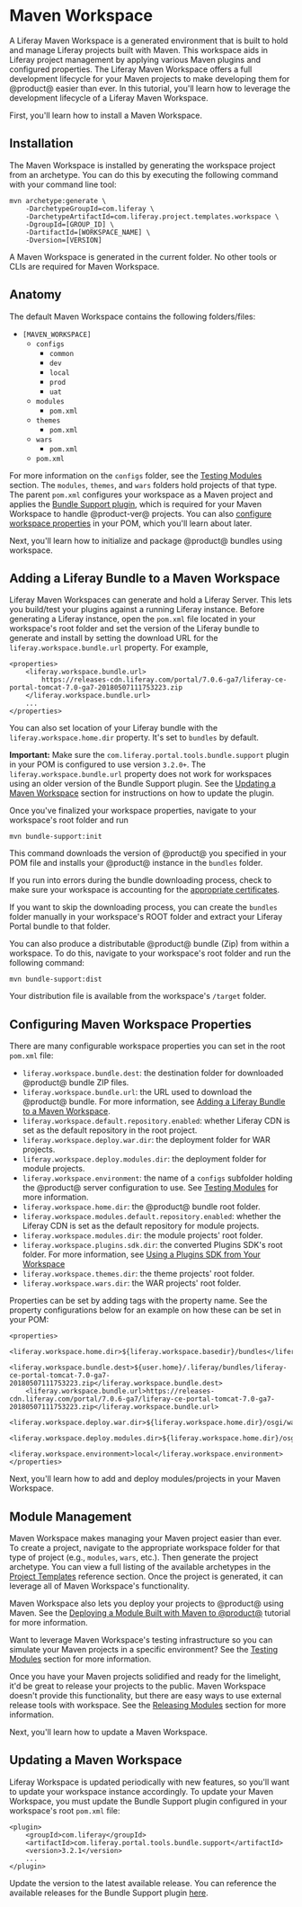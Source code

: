 # Maven Workspace [](id=maven-workspace)

A Liferay Maven Workspace is a generated environment that is built to hold and
manage Liferay projects built with Maven. This workspace aids in Liferay project
management by applying various Maven plugins and configured properties. The
Liferay Maven Workspace offers a full development lifecycle for your Maven
projects to make developing them for @product@ easier than ever. In this
tutorial, you'll learn how to leverage the development lifecycle of a Liferay
Maven Workspace.

First, you'll learn how to install a Maven Workspace.

## Installation [](id=installation)

The Maven Workspace is installed by generating the workspace project from an
archetype. You can do this by executing the following command with your command
line tool:

    mvn archetype:generate \
        -DarchetypeGroupId=com.liferay \
        -DarchetypeArtifactId=com.liferay.project.templates.workspace \
        -DgroupId=[GROUP_ID] \
        -DartifactId=[WORKSPACE_NAME] \
        -Dversion=[VERSION]

A Maven Workspace is generated in the current folder. No other tools or CLIs are
required for Maven Workspace.

## Anatomy [](id=anatomy)

The default Maven Workspace contains the following folders/files:

- `[MAVEN_WORKSPACE]`
    - `configs`
        - `common`
        - `dev`
        - `local`
        - `prod`
        - `uat`
    - `modules`
        - `pom.xml`
    - `themes`
        - `pom.xml`
    - `wars`
        - `pom.xml`
    - `pom.xml`

For more information on the `configs` folder, see the
[Testing Modules](/develop/tutorials/-/knowledge_base/7-0/development-lifecycle-for-a-liferay-workspace#testing-modules)
section. The `modules`, `themes`, and `wars` folders hold projects of that type.
The parent `pom.xml` configures your workspace as a Maven project and applies
the
[Bundle Support plugin](https://repository.liferay.com/nexus/content/groups/public/com/liferay/com.liferay.portal.tools.bundle.support/),
which is required for your Maven Workspace to handle @product-ver@ projects. You
can also
[configure workspace properties](#configuring-maven-workspace-properties) in
your POM, which you'll learn about later.

Next, you'll learn how to initialize and package @product@ bundles using
workspace.

## Adding a Liferay Bundle to a Maven Workspace [](id=adding-a-liferay-bundle-to-a-maven-workspace)

Liferay Maven Workspaces can generate and hold a Liferay Server. This lets you
build/test your plugins against a running Liferay instance. Before generating a
Liferay instance, open the `pom.xml` file located in your workspace's root
folder and set the version of the Liferay bundle to generate and install by
setting the download URL for the `liferay.workspace.bundle.url` property. For
example,

    <properties>
        <liferay.workspace.bundle.url>
            https://releases-cdn.liferay.com/portal/7.0.6-ga7/liferay-ce-portal-tomcat-7.0-ga7-20180507111753223.zip
        </liferay.workspace.bundle.url>
        ...
    </properties>

You can also set location of your Liferay bundle with the
`liferay.workspace.home.dir` property. It's set to `bundles` by default.

**Important:** Make sure the `com.liferay.portal.tools.bundle.support` plugin in
your POM is configured to use version `3.2.0+`. The
`liferay.workspace.bundle.url` property does not work for workspaces using an
older version of the Bundle Support plugin. See the
[Updating a Maven Workspace](updating-a-maven-workspace) section for
instructions on how to update the plugin.

Once you've finalized your workspace properties, navigate to your workspace's
root folder and run

    mvn bundle-support:init

This command downloads the version of @product@ you specified in your POM file
and installs your @product@ instance in the `bundles` folder.

If you run into errors during the bundle downloading process, check to make sure
your workspace is accounting for the
[appropriate certificates](/develop/tutorials/-/knowledge_base/7-0/configuring-a-liferay-workspace#certification-issues-in-liferay-workspace).

If you want to skip the downloading process, you can create the `bundles` folder
manually in your workspace's ROOT folder and extract your Liferay Portal bundle to
that folder.

You can also produce a distributable @product@ bundle (Zip) from within a
workspace. To do this, navigate to your workspace's root folder and run the
following command:

    mvn bundle-support:dist

Your distribution file is available from the workspace's `/target` folder.

## Configuring Maven Workspace Properties [](id=configuring-maven-workspace-properties)

There are many configurable workspace properties you can set in the root
`pom.xml` file:

- `liferay.workspace.bundle.dest`: the destination folder for downloaded
   @product@ bundle ZIP files.
- `liferay.workspace.bundle.url`: the URL used to download the @product@ bundle.
   For more information, see
   [Adding a Liferay Bundle to a Maven Workspace](#adding-a-liferay-bundle-to-a-maven-workspace).
- `liferay.workspace.default.repository.enabled`: whether Liferay CDN is set as
   the default repository in the root project.
- `liferay.workspace.deploy.war.dir`: the deployment folder for WAR projects.
- `liferay.workspace.deploy.modules.dir`: the deployment folder for module
   projects.
- `liferay.workspace.environment`: the name of a `configs` subfolder holding the
   @product@ server configuration to use. See
   [Testing Modules](/develop/tutorials/-/knowledge_base/7-0/development-lifecycle-for-a-liferay-workspace#testing-modules)
   for more information.
- `liferay.workspace.home.dir`: the @product@ bundle root folder.
- `liferay.workspace.modules.default.repository.enabled`: whether the Liferay
   CDN is set as the default repository for module projects.
- `liferay.workspace.modules.dir`: the module projects' root folder.
- `liferay.workspace.plugins.sdk.dir`: the converted Plugins SDK's root folder.
   For more information, see
   [Using a Plugins SDK from Your Workspace](/develop/tutorials/-/knowledge_base/7-0/configuring-a-liferay-workspace#using-a-plugins-sdk-from-your-workspace)
- `liferay.workspace.themes.dir`: the theme projects' root folder.
- `liferay.workspace.wars.dir`: the WAR projects' root folder.

Properties can be set by adding tags with the property name. See the property
configurations below for an example on how these can be set in your POM: 

    <properties>
        <liferay.workspace.home.dir>${liferay.workspace.basedir}/bundles</liferay.workspace.home.dir>
        <liferay.workspace.bundle.dest>${user.home}/.liferay/bundles/liferay-ce-portal-tomcat-7.0-ga7-20180507111753223.zip</liferay.workspace.bundle.dest>
        <liferay.workspace.bundle.url>https://releases-cdn.liferay.com/portal/7.0.6-ga7/liferay-ce-portal-tomcat-7.0-ga7-20180507111753223.zip</liferay.workspace.bundle.url>
        <liferay.workspace.deploy.war.dir>${liferay.workspace.home.dir}/osgi/war</liferay.workspace.deploy.war.dir>
        <liferay.workspace.deploy.modules.dir>${liferay.workspace.home.dir}/osgi/modules</liferay.workspace.deploy.modules.dir>
        <liferay.workspace.environment>local</liferay.workspace.environment>
    </properties>

Next, you'll learn how to add and deploy modules/projects in your Maven
Workspace.

## Module Management [](id=module-management)

Maven Workspace makes managing your Maven project easier than ever. To create
a project, navigate to the appropriate workspace folder for that type of project
(e.g., `modules`, `wars`, etc.). Then generate the project archetype. You can
view a full listing of the available archetypes in the
[Project Templates](/develop/reference/-/knowledge_base/7-0/project-templates)
reference section. Once the project is generated, it can leverage all of Maven
Workspace's functionality.

Maven Workspace also lets you deploy your projects to @product@ using Maven. See
the
[Deploying a Module Built with Maven to @product@](/develop/tutorials/-/knowledge_base/7-0/deploying-a-module-built-with-maven-to-product)
tutorial for more information.

Want to leverage Maven Workspace's testing infrastructure so you can simulate
your Maven projects in a specific environment? See the
[Testing Modules](/develop/tutorials/-/knowledge_base/7-0/development-lifecycle-for-a-liferay-workspace#testing-modules)
section for more information.

Once you have your Maven projects solidified and ready for the limelight, it'd
be great to release your projects to the public. Maven Workspace doesn't provide
this functionality, but there are easy ways to use external release tools with
workspace. See the
[Releasing Modules](/develop/tutorials/-/knowledge_base/7-0/development-lifecycle-for-a-liferay-workspace#releasing-modules)
section for more information.

Next, you'll learn how to update a Maven Workspace.

## Updating a Maven Workspace [](id=updating-a-maven-workspace)

Liferay Workspace is updated periodically with new features, so you'll want to
update your workspace instance accordingly. To update your Maven Workspace, you
must update the Bundle Support plugin configured in your workspace's root
`pom.xml` file:

    <plugin>
        <groupId>com.liferay</groupId>
        <artifactId>com.liferay.portal.tools.bundle.support</artifactId>
        <version>3.2.1</version>
        ...
    </plugin>

Update the version to the latest available release. You can reference the
available releases for the Bundle Support plugin
[here](https://repository.liferay.com/nexus/content/repositories/liferay-public-releases/com/liferay/com.liferay.portal.tools.bundle.support/).
